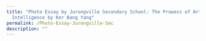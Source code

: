 ```yaml
---
title: "Photo Essay by Jurongville Secondary School: The Prowess of Artificial
  Intelligence by Ker Bang Yang"
permalink: /Photo-Essay-Jurongville-Sec
description: ""
---
```

